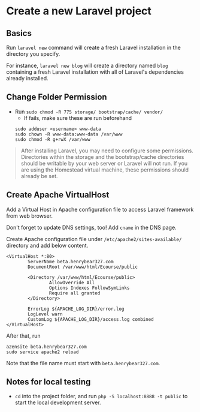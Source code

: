# Create a new Laravel project

## Basics

Run `laravel new` command will create a fresh Laravel installation in the directory you specify.

For instance, `laravel new blog` will create a directory named `blog` containing a fresh Laravel installation with all of Laravel's dependencies already installed.

## Change Folder Permission

* Run `sudo chmod -R 775 storage/ bootstrap/cache/ vendor/`
    * If fails, make sure these are run beforehand
    ```
    sudo adduser <username> www-data
    sudo chown -R www-data:www-data /var/www
    sudo chmod -R g+rwX /var/www
    ```

> After installing Laravel, you may need to configure some permissions. Directories within the storage and the bootstrap/cache directories should be writable by your web server or Laravel will not run. If you are using the Homestead virtual machine, these permissions should already be set.

## Create Apache VirtualHost

Add a Virtual Host in Apache configuration file to access Laravel framework from web browser.

Don't forget to update DNS settings, too! Add `cname` in the DNS page.

Create Apache configuration file under `/etc/apache2/sites-available/` directory and add below content.
```
<VirtualHost *:80>
        ServerName beta.henrybear327.com
        DocumentRoot /var/www/html/Ecourse/public

        <Directory /var/www/html/Ecourse/public>
                AllowOverride All
                Options Indexes FollowSymLinks
                Require all granted
        </Directory>

        ErrorLog ${APACHE_LOG_DIR}/error.log
        LogLevel warn
        CustomLog ${APACHE_LOG_DIR}/access.log combined
</VirtualHost>
```

After that, run
```
a2ensite beta.henrybear327.com
sudo service apache2 reload
```

Note that the file name must start with `beta.henrybear327.com`.

## Notes for local testing

* `cd` into the project folder, and run `php -S localhost:8888 -t public` to start the local development server.
